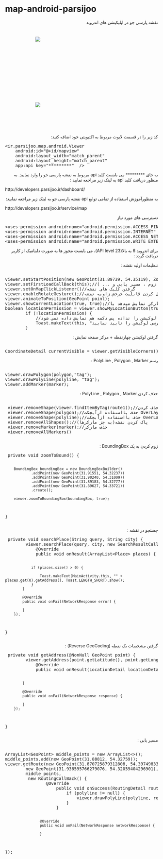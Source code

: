 # map-android-parsijoo
<p dir="rtl">
نقشه پارسی جو در اپلیکیشن های اندروید
</p>
<div style="width:45%; display: inline-block; margin: 25px 50px 75px 100px"><img src="http://imgurl.ir/uploads/v94827_Screenshot_from_2018-07-21_19-19-35.png"/>
</div>

<div style="width:10%; display: inline-block; margin: 25px 50px 75px 100px">
</div>
<div style="width:45%; display: inline-block; margin: 25px 50px 75px 100px"><img src="http://imgurl.ir/uploads/v618851_Screenshot_from_2018-07-21_19-22-31.png"/>
</div>


<p dir="rtl">
        کد زیر را در قسمت لایوت مربوط به اکتیویتی خود اضافه کنید:
</p>

<div class="highlight highlight-text-xml">
<pre>&lt;<span class="pl-ent">ir.parsijoo.map.android.Viewer</span>
    android:id="@+id/mapview"
    android:layout_width="match_parent"
    android:layout_height="match_parent"
    app:api_key="*********"  /&gt;</pre></div>


<p dir="rtl">
      به جای ********* می بایست کلید api مربوط به نقشه پارسی جو را وارد نمایید. به منظور دریافت کلید api به لینک زیر مراجعه نمایید :
</p>
<p>
        http://developers.parsijoo.ir/dashboard/
</p>

<p dir="rtl">
    به منظورآموزش استفاده از تمامی توابع api نقشه پارسی جو به لینک زیر مراجعه نمایید:
</p>
<p>
        http://developers.parsijoo.ir/service/map
</p>
<p dir="rtl">
        دسترسی های مورد نیاز
</p>

<div class="highlight highlight-text-xml"><pre>&lt;<span class="pl-ent">uses-permission</span> <span class="pl-e">android</span><span class="pl-e">:</span><span class="pl-e">name</span>=<span class="pl-s"><span class="pl-pds">"</span>android.permission.ACCESS_FINE_LOCATION<span class="pl-pds">"</span></span>/&gt;
&lt;<span class="pl-ent">uses-permission</span> <span class="pl-e">android</span><span class="pl-e">:</span><span class="pl-e">name</span>=<span class="pl-s"><span class="pl-pds">"</span>android.permission.INTERNET<span class="pl-pds">"</span></span> /&gt;
&lt;<span class="pl-ent">uses-permission</span> <span class="pl-e">android</span><span class="pl-e">:</span><span class="pl-e">name</span>=<span class="pl-s"><span class="pl-pds">"</span>android.permission.ACCESS_NETWORK_STATE<span class="pl-pds">"</span></span>  /&gt;
&lt;<span class="pl-ent">uses-permission</span> <span class="pl-e">android</span><span class="pl-e">:</span><span class="pl-e">name</span>=<span class="pl-s"><span class="pl-pds">"</span>android.permission.WRITE_EXTERNAL_STORAGE<span class="pl-pds">"</span></span> /&gt;</pre></div>
<p dir="rtl">
        برای اندروید 6 به بالا(API level 23)، می بایست مجوز ها به صورت داینامیک از کاربر دریافت گردد : <br/>

</p>
<p dir="rtl">
       تنظیمات اولیه نقشه :
</p>
<div class="highlight highlight-text-xml">
<pre><span class="pl-ent">
viewer.setStartPosition(new GeoPoint(31.89739, 54.35119), ZoomLevel.City_1);//ست کردن نقطه آغازی نقشه با زوم
viewer.setFirstLoadCallBack(this);//کالبکی برای متوجه شدن از کامل لود شدن نقشه ( برای شروع تغییر زوم ، مسیر یابی و ... )
viewer.setOnMapClickListener()//گرفتن کلیک های نقشه
viewer.enableRotateGesture();//فعال کردن قابلیت چرخش زاویه نقشه
viewer.animateToPosition(GeoPoint point);
viewer.showCurrentLocation(true, true);//بلافاصله بعد از لود شدن کاربر مکان کاربر را با درج مارکر نمایش میدهد با true کردن هر دو پارامتر همراه با تغییر مکان کاربر مارکر هم اپدیت میشود 
boolean locationPermission = viewer.showMyLocationButton(true);//نمایش دکمه مکان فعلی من که کاربر با کلیک آن به محل کنونی خود می رود مقدار بازگشتی اگر دسترسی های لوکشین گرفته نشده باشد false است . 
        if (!locationPermission) {
            //کاربر دسترسی لوکیشن را نداده پس دکمه هم نمایش داده نمی شود
            Toast.makeText(this, "لطفا دسترسی لوکیشن را تایید نمایید", Toast.LENGTH_SHORT).show();
        }
</pre></div>
        <p dir="rtl">
       گرفتن لوکیشن چهارنقطه + مرکز صفحه  نمایش :
</p>
<div class="highlight highlight-text-xml">
<pre><span class="pl-ent">
CoordinateDetail currentVisible = viewer.getVisibleCorners();
</pre></div>
<p dir="rtl">
       رسم PolyLine , Polygon , Marker :
</p>
<div class="highlight highlight-text-xml">
<pre><span class="pl-ent">
viewer.drawPolygon(polygon,"tag");
viewer.drawPolyLine(polyline, "tag");
viewer.addMarker(marker);
</pre></div><p dir="rtl">
       حذف کردن PolyLine , Polygon , Marker :
</p>
<pre><span class="pl-ent">
 viewer.removeShape(viewer.findItemByTag(route1));//حذف کردن OverLay با استفاده از تگ آن
 viewer.removeShape(polygon);//حذف بااستفاده ازآبجکت OverLay
 viewer.removeShape(polyline);//حذف بااستفاده ازآبجکت OverLay
 viewer.removeAllShapes();//پاک کردن نقشه(به جز مارکرها)
 viewer.removeMarker(marker);//حذف مارکر
 viewer.removeAllMarkers()
 </pre></div><p dir="rtl">

<p dir="rtl">
       زوم کردن به یک BoundingBox :
</p>
<div class="highlight highlight-text-xml">
<pre><span class="pl-ent"> private void zoomToBound() {


        BoundingBox boundingBox = new BoundingBoxBuilder()
                .addPoint(new GeoPoint(31.91551, 54.32237))
                .addPoint(new GeoPoint(31.90240, 54.31009))
                .addPoint(new GeoPoint(31.89183, 54.32777))
                .addPoint(new GeoPoint(31.89627, 54.33721))
                .create();

        viewer.zoomToBoundingBox(boundingBox, true);

}</pre></div>
<p dir="rtl">
       جستجو در نقشه :
</p>
<div class="highlight highlight-text-xml">
<pre><span class="pl-ent"> private void searchPlace(String query, String city) {
        viewer.searchPlace(query, city, new SearchResultCallBack() {
            @Override
            public void onResult(ArrayList&lt;Place&gt; places) {

                if (places.size() > 0) {

                    Toast.makeText(MainActivity.this, "" + places.get(0).getAddress(), Toast.LENGTH_SHORT).show();
                }
            }

            @Override
            public void onFail(NetworkResponse error) {

            }
        });
}</pre></div>

<p dir="rtl">
       گرفتن مشخصات یک نقطه (Reverse GeoCoding) :
</p>
<div class="highlight highlight-text-xml">
<pre><span class="pl-ent"> private void getAddress(@NonNull GeoPoint point) {
        viewer.getAddress(point.getLatitude(), point.getLongitude(), new LocationDetailCallBack() {
            @Override
            public void onResult(LocationDetail locationDetail) {

            }

            @Override
            public void onFail(NetworkResponse response) {

            }
        });
}</pre></div>
<p dir="rtl">
       مسیر یابی :
</p>
<div class="highlight highlight-text-xml">
<pre><span class="pl-ent">
ArrayList&lt;GeoPoint&gt; middle_points = new ArrayList&lt;&gt;();
middle_points.add(new GeoPoint(31.88812, 54.32759));
viewer.getRoute(new GeoPoint(31.870725879312808, 54.397498339843594),
        new GeoPoint(31.936595766279076, 54.32059404296901),
        middle_points,
         new RoutingCallBack() {
                @Override
                    public void onSuccess(RoutingDetail routingDetail, Polyline polyline, Viewer viewer) {
                        if (polyline != null) {
                            viewer.drawPolyLine(polyline, route1);
                        }
                    }

                    @Override
                    public void onFail(NetworkResponse networkResponse) {

                    }
});</pre></div>
